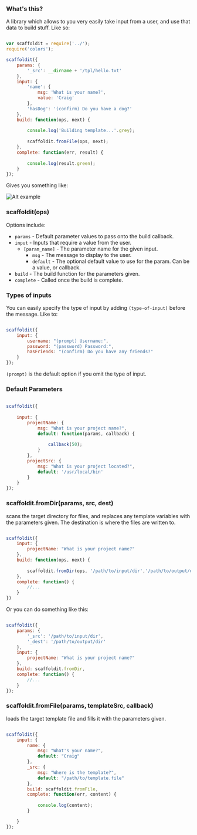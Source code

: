 
### What's this?

A library which allows to you very easily take input from a user, and use that data to build stuff. Like so: 


```javascript

var scaffoldit = require('../');
require('colors');

scaffoldit({
	params: {
		'_src': __dirname + '/tpl/hello.txt'
	},
	input: {
		'name': {
			msg: 'What is your name?',
			value: 'Craig'
		},
		'hasDog': '(confirm) Do you have a dog?'
	},
	build: function(ops, next) {
		
		console.log('Building template...'.grey);
		
		scaffoldit.fromFile(ops, next);
	},
	complete: function(err, result) {
		
		console.log(result.green);
	}
});

````

Gives you something like: 

![Alt example](http://i.imgur.com/3Q9Fa.png)


### scaffoldit(ops)

Options include:

- `params` - Default parameter values to pass onto the build callback.
- `input` - Inputs that require a value from the user.
	- `[param_name]` - The parameter name for the given input.
		- `msg` - The message to display to the user.
		- `default` - The optional default value to use for the param. Can be a value, or callback.
- `build` - The build function for the parameters given.
- `complete` - Called once the build is complete.


### Types of inputs

You can easily specify the type of input by adding `(type-of-input)` before the message. Like to:

````javascript

scaffoldit({
	input: {
		username: "(prompt) Username:",
		password: "(password) Password:",
		hasFriends: "(confirm) Do you have any friends?"
	}
});

````

`(prompt)` is the default option if you omit the type of input.


### Default Parameters

````javascript

scaffoldit({
	
	input: {
		projectName: {
			msg: "What is your project name?",
			default: function(params, callback)	{ 
				
				callback(50);
			}
		},
		projectSrc: {
			msg: "What is your project located?",
			default: '/usr/local/bin'
		}
	}
});

````


### scaffoldit.fromDir(params, src, dest)

scans the target directory for files, and replaces any template variables with the parameters given. The destination is where the files are written to.

````javascript

scaffoldit({
	input: {
		projectName: "What is your project name?"
	},
	build: function(ops, next) {
		
		scaffoldit.fromDir(ops, '/path/to/input/dir','/path/to/output/dir');
	},
	complete: function() {
		//...
	}
})

````

Or you can do something like this:

````javascript

scaffoldit({
	params: {
		'_src': '/path/to/input/dir',
		'_dest': '/path/to/output/dir'
	},
	input: {
		projectName: "What is your project name?"
	},
	build: scaffoldit.fromDir,
	complete: function() {
		//...
	}
});

````


### scaffoldit.fromFile(params, templateSrc, callback)

loads the target template file and fills it with the parameters given.

````javascript

scaffoldit({
	input: {
		name: {
			msg: "What's your name?",
			default: "Craig"
		},
		_src: {
			msg: "Where is the template?",
			default: "/path/to/template.file"
		},
		build: scaffoldit.fromFile,
		complete: function(err, content) {
			
			console.log(content);
		}

	}
});

````



